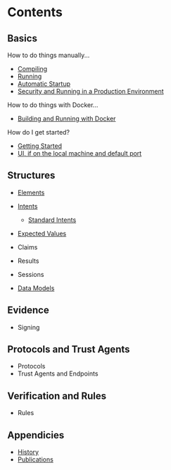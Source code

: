 # Contents

## Basics

How to do things manually...

   * [Compiling](compiling.md)
   * [Running](running.md)
   * [Automatic Startup](automaticStartup.md)
   * [Security and Running in a Production Environment](security.md)

How to do things with Docker...

   * [Building and Running with Docker](docker.md)

How do I get started?

   * [Getting Started](gettingstarted.md)
   * [UI, if on the local machine and default port](http://127.0.0.1:8540)

## Structures

   * [Elements](elements.md)
   * [Intents](intents.md)
      * [Standard Intents](standardintents.md)
   * [Expected Values](expectedvalues.md)
   * Claims
   * Results
   * Sessions

   * [Data Models](datamodels.md)

## Evidence

   * Signing

## Protocols and Trust Agents

   * Protocols
   * Trust Agents and Endpoints

## Verification and Rules

   * Rules

## Appendicies

   * [History](history.md)
   * [Publications](publications.md)   